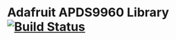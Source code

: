 # Adafruit APDS9960 Library [![Build Status](https://travis-ci.com/adafruit/Adafruit_APDS9960.svg?branch=master)](https://travis-ci.com/adafruit/Adafruit_APDS9960)
